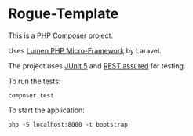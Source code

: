 # Rogue-Template

This is a PHP [Composer](https://getcomposer.org/) project.

Uses [Lumen PHP Micro-Framework](https://lumen.laravel.com) by Laravel.

The project uses [JUnit 5](https://junit.org/junit5/) and [REST assured](http://rest-assured.io/) for testing.

To run the tests:

    composer test

To start the application:

    php -S localhost:8000 -t bootstrap
